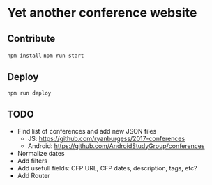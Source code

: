 # Yet another conference website

## Contribute

`npm install`
`npm run start`

## Deploy

`npm run deploy`

## TODO
- Find list of conferences and add new JSON files
  - JS: https://github.com/ryanburgess/2017-conferences
  - Android: https://github.com/AndroidStudyGroup/conferences
- Normalize dates
- Add filters
- Add usefull fields: CFP URL, CFP dates, description, tags, etc?
- Add Router
